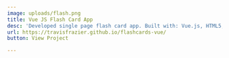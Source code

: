 ```yaml
---
image: uploads/flash.png
title: Vue JS Flash Card App
desc: 'Developed single page flash card app. Built with: Vue.js, HTML5, and SASS.'
url: https://travisfrazier.github.io/flashcards-vue/
button: View Project

---
```

